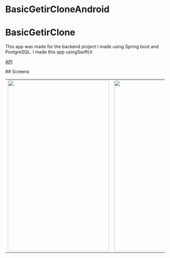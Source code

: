 # BasicGetirCloneAndroid

# BasicGetirClone
This app was made for the backend project I made using Spring boot and PostgreSQL.
I made this app usingSwiftUI

<p><a href="https://github.com/engingulek/ForBasicGetirClone">API</a></p>
## Screens

 <table style"float:right;">
 <tr>
   <td> <image width="320" height="540" src = "https://github.com/user-attachments/assets/c287adc2-aead-4b17-a8e9-94fc5e30f01b"> </td>
   <td>  <image width="320" height="540" src = "https://github.com/user-attachments/assets/0d222611-0aa6-4369-bbbd-80351836bb77">   </td>
   <td>  <image width="320" height="540" src = "https://github.com/user-attachments/assets/d831b357-6594-4427-8df8-14084423cb38">   </td>

 </tr>

 </table>
